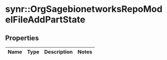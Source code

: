 # synr::OrgSagebionetworksRepoModelFileAddPartState


## Properties
Name | Type | Description | Notes
------------ | ------------- | ------------- | -------------


